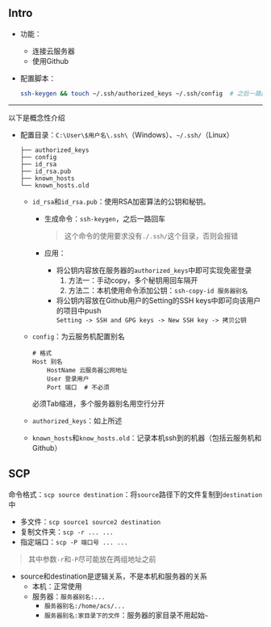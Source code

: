 ## Intro
+ 功能：
	+ 连接云服务器
	+ 使用Github

+ 配置脚本：
	```bash
	ssh-keygen && touch ~/.ssh/authorized_keys ~/.ssh/config  # 之后一路回车+y
	```

---

以下是概念性介绍

+ 配置目录：`C:\User\$用户名\.ssh\`（Windows）、`~/.ssh/`（Linux）
	```
	├── authorized_keys
	├── config
	├── id_rsa
	├── id_rsa.pub
	├── known_hosts
	└── known_hosts.old
	```

	+ `id_rsa`和`id_rsa.pub`：使用RSA加密算法的公钥和秘钥。
		+ 生成命令：`ssh-keygen`，之后一路回车
			>这个命令的使用要求没有`./.ssh/`这个目录，否则会报错

		+ 应用：
			+ 将公钥内容放在服务器的`authorized_keys`中即可实现免密登录
				1. 方法一：手动copy，多个秘钥用回车隔开
				2. 方法二：本机使用命令添加公钥：`ssh-copy-id 服务器别名`
			+ 将公钥内容放在Github用户的Setting的SSH keys中即可向该用户的项目中push  
				`Setting -> SSH and GPG keys -> New SSH key -> 拷贝公钥`
	 + `config`：为云服务机配置别名
		```
		# 格式
		Host 别名
			HostName 云服务器公网地址
			User 登录用户
			Port 端口  # 不必须
		```
		必须Tab缩进，多个服务器别名用空行分开
  
	 + `authorized_keys`：如上所述
	 + `known_hosts`和`know_hosts.old`：记录本机ssh到的机器（包括云服务机和Github）

## SCP
命令格式：`scp source destination`：将`source`路径下的文件复制到`destination`中

+ 多文件：`scp source1 source2 destination`
+ 复制文件夹：`scp -r ... ...`
+ 指定端口：`scp -P 端口号 ... ...`

> 其中参数`-r`和`-P`尽可能放在两组地址之前

+ source和destination是逻辑关系，不是本机和服务器的关系
	+ 本机：正常使用
	+ 服务器：`服务器别名:...`
		+ `服务器别名:/home/acs/...`
		+ `服务器别名:家目录下的文件`：服务器的家目录不用起始`~`